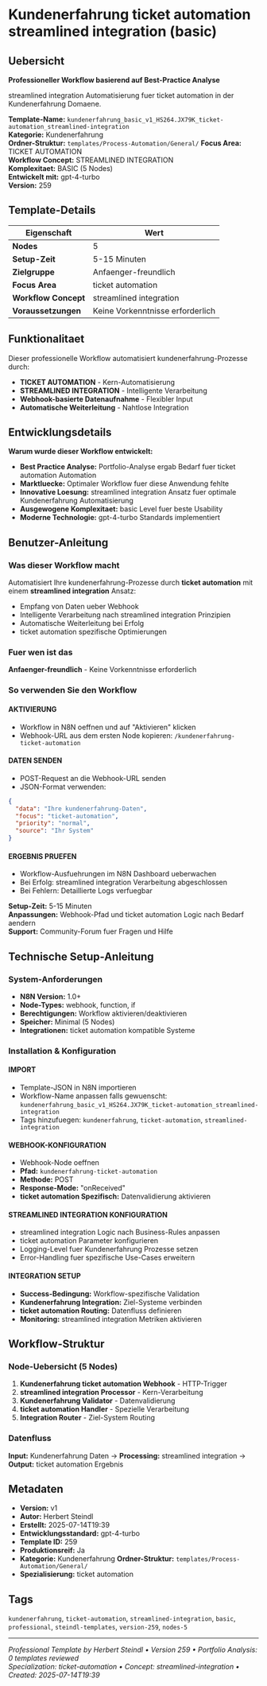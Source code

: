 # Kundenerfahrung ticket automation streamlined integration (basic)

## Uebersicht

**Professioneller Workflow basierend auf Best-Practice Analyse**

streamlined integration Automatisierung fuer ticket automation in der Kundenerfahrung Domaene.

**Template-Name:** `kundenerfahrung_basic_v1_HS264.JX79K_ticket-automation_streamlined-integration`  
**Kategorie:** Kundenerfahrung  
**Ordner-Struktur:** `templates/Process-Automation/General/`
**Focus Area:** TICKET AUTOMATION  
**Workflow Concept:** STREAMLINED INTEGRATION  
**Komplexitaet:** BASIC (5 Nodes)  
**Entwickelt mit:** gpt-4-turbo  
**Version:** 259

## Template-Details

| **Eigenschaft** | **Wert** |
|------------------|----------|
| **Nodes** | 5 |
| **Setup-Zeit** | 5-15 Minuten |
| **Zielgruppe** | Anfaenger-freundlich |
| **Focus Area** | ticket automation |
| **Workflow Concept** | streamlined integration |
| **Voraussetzungen** | Keine Vorkenntnisse erforderlich |

## Funktionalitaet

Dieser professionelle Workflow automatisiert kundenerfahrung-Prozesse durch:
- **TICKET AUTOMATION** - Kern-Automatisierung
- **STREAMLINED INTEGRATION** - Intelligente Verarbeitung
- **Webhook-basierte Datenaufnahme** - Flexibler Input
- **Automatische Weiterleitung** - Nahtlose Integration



## Entwicklungsdetails

**Warum wurde dieser Workflow entwickelt:**
- **Best Practice Analyse:** Portfolio-Analyse ergab Bedarf fuer ticket automation Automation
- **Marktluecke:** Optimaler Workflow fuer diese Anwendung fehlte
- **Innovative Loesung:** streamlined integration Ansatz fuer optimale Kundenerfahrung Automatisierung
- **Ausgewogene Komplexitaet:** basic Level fuer beste Usability
- **Moderne Technologie:** gpt-4-turbo Standards implementiert

## Benutzer-Anleitung

### Was dieser Workflow macht
Automatisiert Ihre kundenerfahrung-Prozesse durch **ticket automation** mit einem **streamlined integration** Ansatz:
- Empfang von Daten ueber Webhook
- Intelligente Verarbeitung nach streamlined integration Prinzipien
- Automatische Weiterleitung bei Erfolg
- ticket automation spezifische Optimierungen

### Fuer wen ist das
**Anfaenger-freundlich** - Keine Vorkenntnisse erforderlich

### So verwenden Sie den Workflow

#### AKTIVIERUNG
- Workflow in N8N oeffnen und auf "Aktivieren" klicken
- Webhook-URL aus dem ersten Node kopieren: `/kundenerfahrung-ticket-automation`

#### DATEN SENDEN
- POST-Request an die Webhook-URL senden
- JSON-Format verwenden:
```json
{
  "data": "Ihre kundenerfahrung-Daten",
  "focus": "ticket-automation",
  "priority": "normal",
  "source": "Ihr System"
}
```

#### ERGEBNIS PRUEFEN
- Workflow-Ausfuehrungen im N8N Dashboard ueberwachen
- Bei Erfolg: streamlined integration Verarbeitung abgeschlossen
- Bei Fehlern: Detaillierte Logs verfuegbar

**Setup-Zeit:** 5-15 Minuten  
**Anpassungen:** Webhook-Pfad und ticket automation Logic nach Bedarf aendern  
**Support:** Community-Forum fuer Fragen und Hilfe

## Technische Setup-Anleitung

### System-Anforderungen
- **N8N Version:** 1.0+ 
- **Node-Types:** webhook, function, if
- **Berechtigungen:** Workflow aktivieren/deaktivieren
- **Speicher:** Minimal (5 Nodes)
- **Integrationen:** ticket automation kompatible Systeme

### Installation & Konfiguration

#### IMPORT
- Template-JSON in N8N importieren
- Workflow-Name anpassen falls gewuenscht: `kundenerfahrung_basic_v1_HS264.JX79K_ticket-automation_streamlined-integration`
- Tags hinzufuegen: `kundenerfahrung`, `ticket-automation`, `streamlined-integration`

#### WEBHOOK-KONFIGURATION
- Webhook-Node oeffnen
- **Pfad:** `kundenerfahrung-ticket-automation`
- **Methode:** POST
- **Response-Mode:** "onReceived"
- **ticket automation Spezifisch:** Datenvalidierung aktivieren

#### STREAMLINED INTEGRATION KONFIGURATION
- streamlined integration Logic nach Business-Rules anpassen
- ticket automation Parameter konfigurieren
- Logging-Level fuer Kundenerfahrung Prozesse setzen
- Error-Handling fuer spezifische Use-Cases erweitern

#### INTEGRATION SETUP
- **Success-Bedingung:** Workflow-spezifische Validation
- **Kundenerfahrung Integration:** Ziel-Systeme verbinden
- **ticket automation Routing:** Datenfluss definieren
- **Monitoring:** streamlined integration Metriken aktivieren

## Workflow-Struktur

### Node-Uebersicht (5 Nodes)

1. **Kundenerfahrung ticket automation Webhook** - HTTP-Trigger
2. **streamlined integration Processor** - Kern-Verarbeitung
3. **Kundenerfahrung Validator** - Datenvalidierung
4. **ticket automation Handler** - Spezielle Verarbeitung
5. **Integration Router** - Ziel-System Routing






### Datenfluss
**Input:** Kundenerfahrung Daten -> **Processing:** streamlined integration -> **Output:** ticket automation Ergebnis

## Metadaten

- **Version:** v1
- **Autor:** Herbert Steindl
- **Erstellt:** 2025-07-14T19:39
- **Entwicklungsstandard:** gpt-4-turbo
- **Template ID:** 259
- **Produktionsreif:** Ja
- **Kategorie:** Kundenerfahrung
**Ordner-Struktur:** `templates/Process-Automation/General/`
- **Spezialisierung:** ticket automation

## Tags

`kundenerfahrung`, `ticket-automation`, `streamlined-integration`, `basic`, `professional`, `steindl-templates`, `version-259`, `nodes-5`

---

*Professional Template by Herbert Steindl • Version 259 • Portfolio Analysis: 0 templates reviewed*  
*Specialization: ticket-automation • Concept: streamlined-integration • Created: 2025-07-14T19:39*
